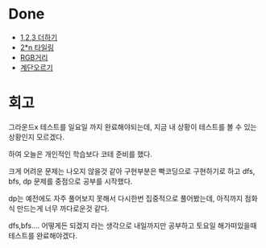 # Done

- [1,2,3 더하기](https://www.acmicpc.net/problem/9095)
- [2*n 타일링](https://www.acmicpc.net/problem/11726)
- [RGB거리](https://www.acmicpc.net/problem/1149)
- [계단오르기](https://www.acmicpc.net/problem/2579)

# 회고

그라운드x 테스트를 일요일 까지 완료해야되는데, 지금 내 상황이 테스트를 볼 수 있는 상황인지 모르겠다.

하여 오늘은 개인적인 학습보다 코테 준비를 했다.

크게 어려운 문제는 나오지 않을것 같아 구현부분은 빡코딩으로 구현하기로 하고 dfs, bfs, dp 문제를 중점으로 공부를 시작했다.

dp는 예전에도 자주 풀어보지 못해서 다시한번 집중적으로 풀어봤는데, 아직까지 점화식 만드는게 너무 까다로운것 같다.

dfs,bfs.... 어떻게든 되겠지 라는 생각으로 내일까지만 공부하고 토요일 해가떠있을때 테스트를 완료해야겠다.





